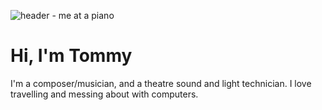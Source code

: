 ![header - me at a piano](images/header.png)

# Hi, I'm Tommy

I'm a composer/musician, and a theatre sound and light technician. I love travelling and messing about with computers.